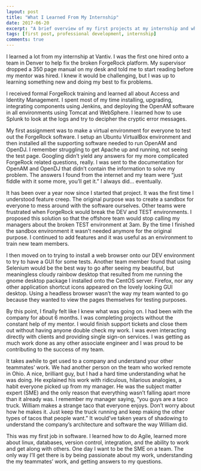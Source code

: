 ```yaml
---
layout: post
title: "What I Learned From My Internship"
date: 2017-06-20
excerpt: "A brief overview of my first projects at my internship and what I'm hoping to achieve in the future"
tags: [first post, professional development, internship]
comments: true
---
```


I learned a lot from my internship at Vantiv. I was the first one hired onto a team in Denver to help fix the broken ForgeRock platform. My supervisor dropped a 350 page manual on my desk and told me to start reading before my mentor was hired. I knew it would be challenging, but I was up to learning something new and doing my best to fix problems. 
 
I received formal ForgeRock training and learned all about Access and Identity Management. I spent most of my time installing, upgrading, integrating components using Jenkins, and deploying the OpenAM software in all environments using Tomcat and WebSphere. I learned how to use Splunk to look at the logs and try to decipher the cryptic error messages.  
 
My first assignment was to make a virtual environment for everyone to test out the ForgeRock software. I setup an Ubuntu VirtualBox environment and then installed all the supporting software needed to run OpenAM and OpenDJ. I remember struggling to get Apache up and running, not seeing the test page. Googling didn’t yield any answers for my more complicated ForgeRock related questions, really. I was sent to the documentation for OpenAM and OpenDJ that didn’t contain the information to solve my problem. The answers I found from the internet and my team were “just fiddle with it some more, you’ll get it.” I always did… eventually.
 
It has been over a year now since I started that project. It was the first time I understood feature creep. The original purpose was to create a sandbox for everyone to mess around with the software ourselves. Other teams were frustrated when ForgeRock would break the DEV and TEST environments. I proposed this solution so that the offshore team would stop calling my managers about the broken TEST environment at 3am. By the time I finished the sandbox environment it wasn’t needed anymore for the original purpose. I continued to add features and it was useful as an environment to train new team members.
 
I then moved on to trying to install a web browser onto our DEV environment to try to have a GUI for some tests. Another team member found that using Selenium would be the best way to go after seeing my beautiful, but meaningless cloudy rainbow desktop that resulted from me running the gnome desktop package I installed onto the CentOS server. Firefox, nor any other application shortcut icons appeared on the lovely looking GUI desktop. Using a headless browser wasn’t the way my team wanted to go because they wanted to view the pages themselves for testing purposes.
 
By this point, I finally felt like I knew what was going on. I had been with the company for about 6 months. I was completing projects without the constant help of my mentor. I would finish support tickets and close them out without having anyone double check my work. I was even interacting directly with clients and providing single sign-on services. I was getting as much work done as any other associate engineer and I was proud to be contributing to the success of my team. 
 
It takes awhile to get used to a company and understand your other teammates’ work. We had another person on the team who worked remote in Ohio. A nice, brilliant guy, but I had a hard time understanding what he was doing. He explained his work with ridiculous, hilarious analogies, a habit everyone picked up from my manager. He was the subject matter expert (SME) and the only reason that everything wasn’t falling apart more than it already was. I remember my manager saying, “you guys are a taco truck. William makes a strange taco that everyone enjoys. Don’t worry about how he makes it. Just keep the truck running and keep making the other types of tacos that people want.” It would’ve taken years of shadowing to understand the company’s architecture and software the way William did.
 
This was my first job in software. I learned how to do Agile, learned more about linux, databases, version control, integration, and the ability to work and get along with others. One day I want to be the SME on a team. The only way I’ll get there is by being passionate about my work, understanding the my teammates’ work, and getting answers to my questions.

